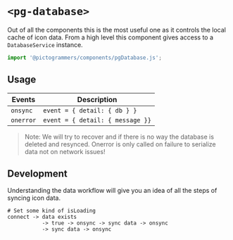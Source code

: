 # `<pg-database>`

Out of all the components this is the most useful one as it controls the local cache of icon data. From a high level this component gives access to a `DatabaseService` instance.

```typescript
import '@pictogrammers/components/pgDatabase.js';
```

## Usage

| Events | Description |
| ------ | ----------- |
| `onsync` | `event = { detail: { db } }` |
| `onerror` | `event = { detail: { message }}` |

> Note: We will try to recover and if there is no way the database is deleted and resynced. Onerror is only called on failure to serialize data not on network issues!


## Development

Understanding the data workflow will give you an idea of all the steps of syncing icon data.

```
# Set some kind of isLoading
connect -> data exists
           -> true -> onsync -> sync data -> onsync
           -> sync data -> onsync
```
